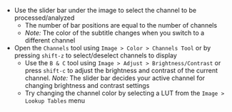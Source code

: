 - Use the slider bar under the image to select the channel to be processed/analyzed
  - The number of bar positions are equal to the number of channels
  - _Note:_ The color of the subtitle changes when you switch to a different channel
- Open the `Channels` tool using `Image > Color > Channels Tool` or by pressing `shift-z` to select/deselect channels to display
  - Use the `B & C` tool using `Image > Adjust > Brightness/Contrast` or press `shift-c` to adjust the brightness and contrast of the current channel. _Note:_ The slider bar decides your active channel for changing brightness and contrast settings
  - Try changing the channel color by selecting a LUT from the `Image > Lookup Tables` menu

